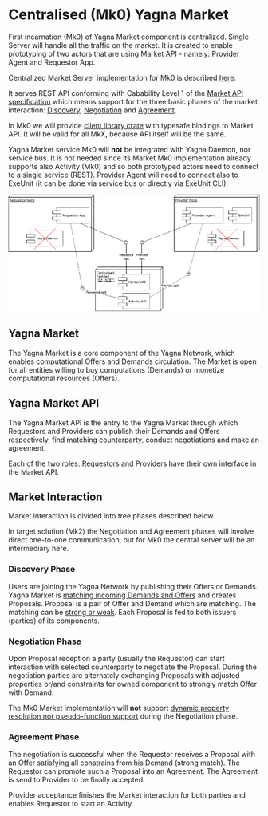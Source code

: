 # Centralised (Mk0) Yagna Market

First incarnation (Mk0) of Yagna Market component is centralized.
Single Server will handle all the traffic on the market.
It is created to enable prototyping of two actors that are using
Market API - namely: Provider Agent and Requestor App.

Centralized Market Server implementation for Mk0 is described [here](
../../test-utils/market-hub/README.md
).

It serves REST API conforming with Cabability Level 1 of the 
[Market API specification](
https://docs.google.com/document/d/1Zny_vfgWV-hcsKS7P-Kdr3Fb0dwfl-6T_cYKVQ9mkNg/edit#heading=h.8anq3nlk2en7
) which means support for the three basic phases of the market interaction:
[Discovery](#discovery-phase), [Negotiation](#negotiation-phase) and [Agreement](#agreement-phase).

In Mk0 we will provide [client library crate](../../interfaces/client) with typesafe bindings to Market API.
It will be valid for all MkX, because API itself will be the same.

Yagna Market service Mk0 will **not** be integrated with Yagna Daemon, nor service bus.
It is not needed since its Market Mk0 implementation already supports also Activity (Mk0)
and so both prototyped actors need to connect to a single service (REST).
Provider Agent will need to connect also to ExeUnit (it can be done via service bus
or directly via ExeUnit CLI). 

![TestBed diagram](centralised-Mk0-TestBed.png) 


## Yagna Market

The Yagna Market is a core component of the Yagna Network, which enables computational Offers
and Demands circulation. The Market is open for all entities willing to buy computations (Demands)
or monetize computational resources (Offers).

## Yagna Market API

The Yagna Market API is the entry to the Yagna Market through which Requestors and Providers 
can publish their Demands and Offers respectively, find matching counterparty, conduct negotiations
and make an agreement.

Each of the two roles: Requestors and Providers have their own interface in the Market API.

## Market Interaction

Market interaction is divided into tree phases described below.

In target solution (Mk2) the Negotiation and Agreement phases will involve direct one-to-one
communication, but for Mk0 the central server will be an intermediary here.


### Discovery Phase
Users are joining the Yagna Network by publishing their Offers or Demands.
Yagna Market is [matching incoming Demands and Offers](
https://docs.google.com/document/d/1yTupuRsN9DKVrK1TPhM6dBxKCAPk0wCB8KxRf57ZkV4
) and creates Proposals. Proposal is a pair of Offer and Demand which are matching.
The matching can be [strong or weak](
https://docs.google.com/document/d/1tzMrhdBr9wiUXtSn1JO18MmIiP31dkMakdjStnF3eZY/edit#heading=h.jzr5wr9i4uh5
). Each Proposal is fed to both issuers (parties) of its components.


### Negotiation Phase
Upon Proposal reception a party (usually the Requestor) can start interaction with selected
counterparty to negotiate the Proposal. During the negotiation parties are alternately
exchanging Proposals with adjusted properties or/and constraints for owned component
to strongly match Offer with Demand.

The Mk0 Market implementation will **not** support [dynamic property resolution nor
pseudo-function support](
https://docs.google.com/document/d/1Zny_vfgWV-hcsKS7P-Kdr3Fb0dwfl-6T_cYKVQ9mkNg/edit#heading=h.6y5qk7bcl9qy
) during the Negotiation phase.

### Agreement Phase
The negotiation is successful when the Requestor receives a Proposal with an Offer satisfying
all constrains from his Demand (strong match). The Requestor can promote such a Proposal
into an Agreement. The Agreement is send to Provider to be finally accepted.

Provider acceptance finishes the Market interaction for both parties and enables Requestor
to start an Activity.
